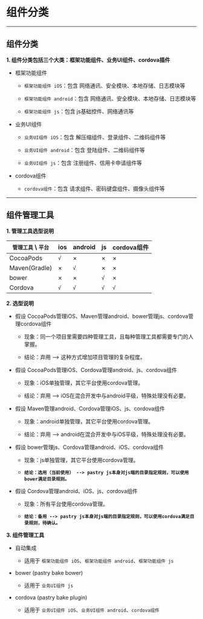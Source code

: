 # 组件分类

----
## 组件分类

**1. 组件分类包括三个大类：框架功能组件、业务UI组件、cordova插件**

* 框架功能组件
    
    * `框架功能组件 iOS`：包含 网络通讯、安全模块、本地存储、日志模块等
    
    * `框架功能组件 android`：包含 网络通讯、安全模块、本地存储、日志模块等
    
    * `框架功能组件 js`：包含 js基础控件、网络通讯等

* 业务UI组件

    * `业务UI组件 iOS`：包含 解压缩组件、登录组件、二维码组件等

    * `业务UI组件 android`：包含 登陆组件、二维码组件等
    
    * `业务UI组件 js`：包含 注册组件、信用卡申请组件等

* cordova组件

    * `cordova组件`：包含 请求组件、密码键盘组件、摄像头组件等

----
## 组件管理工具

**1. 管理工具选型说明**

| `管理工具` \ `平台` | ios | android | js | cordova组件 |
|----|----|----|----|----|
| CocoaPods      | `√` |  ×  |  ×  |  ×  |
| Maven(Gradle) |  ×  | `√` |  ×  |  ×  |
| bower         |  ×  |  ×  | `√` |  ×  |
| Cordova       | `√` | `√` | `√` | `√` |

**2. 选型说明**

* 假设 CocoaPods管理iOS、Maven管理android、bower管理js、cordova管理cordova组件

    * 现象：同一个项目里需要四种管理工具，且每种管理工具都需要专门的人掌握。

    * 结论：弃用 --> 这种方式增加项目管理的复杂程度。

* 假设 CocoaPods管理iOS、Cordova管理android、js、cordova组件
    
    * 现象：iOS单独管理，其它平台使用cordova管理。
    
    * 结论：弃用 --> iOS在混合开发中与android平级，特殊处理没有必要。 

* 假设 Maven管理android、Cordova管理iOS、js、cordova组件
    
    * 现象：android单独管理，其它平台使用cordova管理。
    
    * 结论：弃用 --> android在混合开发中与iOS平级，特殊处理没有必要。 

* 假设 bower管理js、Cordova管理android、iOS、cordova组件
    
    * 现象：js单独管理，其它平台使用cordova管理。
    
    * **`结论：选用（当前使用） --> pastry js本身对js端的目录指定规则，可以使用bower满足目录规则。`**

* 假设 Cordova管理android、iOS、js、cordova组件
    
    * 现象：所有平台使用cordova管理。
    
    * **`结论：备用 --> pastry js本身对js端的目录指定规则，可以使用cordova满足目录规则，待确认。`**

**3. 组件管理工具**

* 自动集成

    * 适用于 `框架功能组件 iOS`、`框架功能组件 android`、`框架功能组件 js`

* bower (pastry bake bower)
    
    * 适用于 `业务UI组件 js`
    
* cordova (pastry bake plugin)

    * 适用于 `业务UI组件 iOS`、`业务UI组件 android`、`cordova组件`
